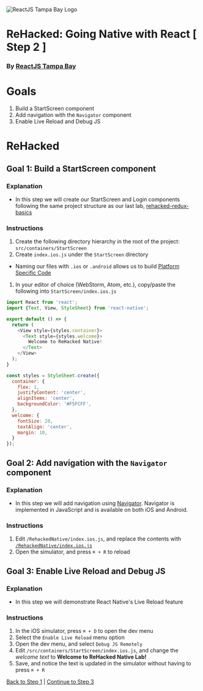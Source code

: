 ![ReactJS Tampa Bay Logo](https://avatars2.githubusercontent.com/u/18738421?v=3&s=200)

# ReHacked: Going Native with React [ Step 2 ]
### By [ReactJS Tampa Bay](http://www.meetup.com/ReactJS-Tampa-Bay/)

# Goals

1. Build a StartScreen component
1. Add navigation with the `Navigator` component
1. Enable Live Reload and Debug JS

# ReHacked

## Goal 1: Build a StartScreen component

### Explanation

* In this step we will create our StartScreen and Login components following the same project structure as our last lab, [rehacked-redux-basics](https://github.com/reactjstampabay/rehacked-redux-basics)

### Instructions

1. Create the following directory hierarchy in the root of the project: `src/containers/StartScreen`
1. Create `index.ios.js` under the `StartScreen` directory
  - Naming our files with `.ios` or `.android` allows us to build [Platform Specific Code](https://facebook.github.io/react-native/docs/platform-specific-code.html)
1. In your editor of choice (WebStorm, Atom, etc.), copy/paste the following into `StartScreen/index.ios.js`
```javascript
import React from 'react';
import {Text, View, StyleSheet} from 'react-native';

export default () => {
  return (
    <View style={styles.container}>
      <Text style={styles.welcome}>
        Welcome to ReHacked Native!
      </Text>
    </View>
  );
}

const styles = StyleSheet.create({
  container: {
    flex: 1,
    justifyContent: 'center',
    alignItems: 'center',
    backgroundColor: '#F5FCFF',
  },
  welcome: {
    fontSize: 20,
    textAlign: 'center',
    margin: 10,
  }
});
```

## Goal 2: Add navigation with the `Navigator` component

### Explanation

* In this step we will add navigation using [Navigator](https://facebook.github.io/react-native/docs/navigator.html). Navigator is implemented in JavaScript and is available on both iOS and Android.

### Instructions

1. Edit `/RehackedNative/index.ios.js`, and replace the contents with [`/RehackedNative/index.ios.js`](https://raw.githubusercontent.com/reactjstampabay/RehackedNative/step-2/index.ios.js)
1. Open the simulator, and press `⌘ + R` to reload

## Goal 3: Enable Live Reload and Debug JS

### Explanation

* In this step we will demonstrate React Native's Live Reload feature

### Instructions
1. In the iOS simulator, press `⌘ + D` to open the dev menu
1. Select the `Enable Live Reload` menu option
1. Open the dev menu, and select `Debug JS Remotely`
1. Edit `/src/containers/StartScreen/index.ios.js`, and change the _welcome text_ to **Welcome to ReHacked Native Lab!**
1. Save, and notice the text is updated in the simulator without having to press `⌘ + R`

[Back to Step 1](https://github.com/reactjstampabay/RehackedNative/tree/step-1) | [Continue to Step 3](https://github.com/reactjstampabay/RehackedNative/tree/step-3)
